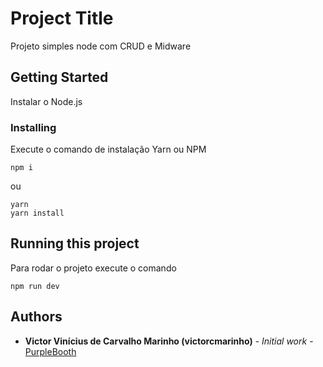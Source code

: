 # Project Title

Projeto simples node com CRUD e Midware

## Getting Started

Instalar o Node.js

<!-- ### Prerequisites

What things you need to install the software and how to install them

```
Give examples
``` -->

### Installing

Execute o comando de instalação Yarn ou NPM

```
npm i
```

ou

```
yarn
yarn install
```


<!-- ## Running the tests

Explain how to run the automated tests for this system -->

## Running this project

Para rodar o projeto execute o comando

```
npm run dev
```


<!-- ### Break down into end to end tests

Explain what these tests test and why

```
Give an example
``` -->

<!-- ### And coding style tests

Explain what these tests test and why

```
Give an example
``` -->

<!-- ## Deployment

Add additional notes about how to deploy this on a live system

## Built With

* [Dropwizard](http://www.dropwizard.io/1.0.2/docs/) - The web framework used
* [Maven](https://maven.apache.org/) - Dependency Management
* [ROME](https://rometools.github.io/rome/) - Used to generate RSS Feeds

## Contributing

Please read [CONTRIBUTING.md](https://gist.github.com/PurpleBooth/b24679402957c63ec426) for details on our code of conduct, and the process for submitting pull requests to us.

## Versioning

We use [SemVer](http://semver.org/) for versioning. For the versions available, see the [tags on this repository](https://github.com/your/project/tags).  -->

## Authors

* **Victor Vinícius de Carvalho Marinho (victorcmarinho)** - *Initial work* - [PurpleBooth](https://github.com/victorcmarinho)


<!-- ## License

This project is licensed under the MIT License - see the [LICENSE.md](LICENSE.md) file for details

## Acknowledgments

* Hat tip to anyone whose code was used
* Inspiration
* etc -->
